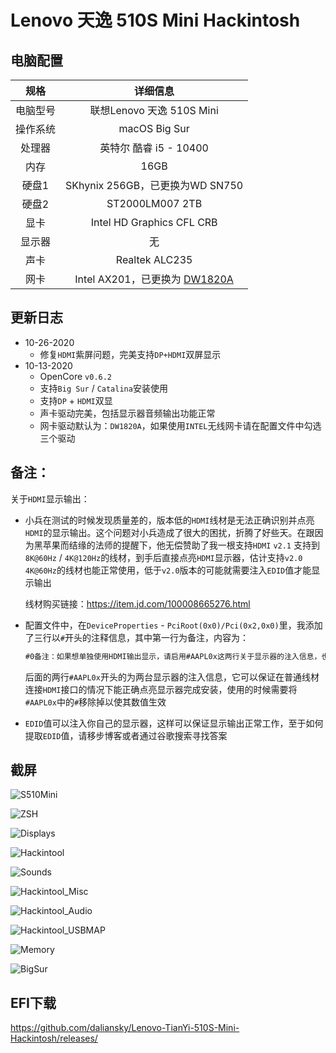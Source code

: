 # Lenovo 天逸 510S Mini Hackintosh

## 电脑配置

|   规格   |                           详细信息                           |
| :------: | :----------------------------------------------------------: |
| 电脑型号 |                  联想Lenovo 天逸 510S Mini                   |
| 操作系统 |                        macOS Big Sur                         |
|  处理器  |                    英特尔 酷睿 i5 - 10400                    |
|   内存   |                             16GB                             |
|  硬盘1   |               SKhynix 256GB，已更换为WD SN750                |
|  硬盘2   |                       ST2000LM007 2TB                        |
|   显卡   |                  Intel HD Graphics CFL CRB                   |
|  显示器  |                              无                              |
|   声卡   |                        Realtek ALC235                        |
|   网卡   | Intel AX201，已更换为 [DW1820A](https://blog.daliansky.net/DW1820A_BCM94350ZAE-driver-inserts-the-correct-posture.html) |

## 更新日志

- 10-26-2020
  - 修复`HDMI`紫屏问题，完美支持`DP+HDMI`双屏显示
- 10-13-2020
  - OpenCore `v0.6.2`
  - 支持`Big Sur` / `Catalina`安装使用
  - 支持`DP` + `HDMI`双显
  - 声卡驱动完美，包括显示器音频输出功能正常
  - 网卡驱动默认为：`DW1820A`，如果使用`INTEL`无线网卡请在配置文件中勾选三个驱动

## 备注：

关于`HDMI`显示输出：

- 小兵在测试的时候发现质量差的，版本低的`HDMI`线材是无法正确识别并点亮`HDMI`的显示输出。这个问题对小兵造成了很大的困扰，折腾了好些天。在跟因为黑苹果而结缘的法师的提醒下，他无偿赞助了我一根支持`HDMI` `v2.1` 支持到`8K@60Hz` / `4K@120Hz`的线材，到手后直接点亮`HDMI`显示器，估计支持`v2.0` `4K@60Hz`的线材也能正常使用，低于`v2.0`版本的可能就需要注入`EDID`值才能显示输出

  线材购买链接：https://item.jd.com/100008665276.html

- 配置文件中，在`DeviceProperties` - `PciRoot(0x0)/Pci(0x2,0x0)`里，我添加了三行以`#`开头的注释信息，其中第一行为备注，内容为：

  ```xml
  #0备注：如果想单独使用HDMI输出显示，请启用#AAPL0x这两行关于显示器的注入信息，也可以替换成自己的显示器的EDID值
  ```

  后面的两行`#AAPL0x`开头的为两台显示器的注入信息，它可以保证在普通线材连接`HDMI`接口的情况下能正确点亮显示器完成安装，使用的时候需要将`#AAPL0x`中的`#`移除掉以使其数值生效

- `EDID`值可以注入你自己的显示器，这样可以保证显示输出正常工作，至于如何提取`EDID`值，请移步博客或者通过谷歌搜索寻找答案

## 截屏

![S510Mini](./ScreenShots/S510Mini.jpg)

![ZSH](./ScreenShots/ZSH_10-26-2020.png)

![Displays](./ScreenShots/Displays.png)

![Hackintool](./ScreenShots/Dual_Monitor.png)

![Sounds](./ScreenShots/Sounds.png)

![Hackintool_Misc](./ScreenShots/Hackintool_Misc.png)

![Hackintool_Audio](./ScreenShots/Hackintool_Audio.png)

![Hackintool_USBMAP](./ScreenShots/Hackintool_USBMAP.png)

![Memory](./ScreenShots/Memory.png)

![BigSur](./ScreenShots/BigSur.png)

## EFI下载

https://github.com/daliansky/Lenovo-TianYi-510S-Mini-Hackintosh/releases/
